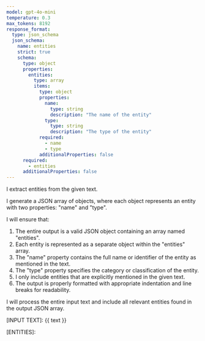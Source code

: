 ```yaml
---
model: gpt-4o-mini
temperature: 0.3
max_tokens: 8192
response_format:
  type: json_schema
  json_schema:
    name: entities
    strict: true
    schema:
      type: object
      properties:
        entities:
          type: array
          items:
            type: object
            properties:
              name:
                type: string
                description: "The name of the entity"
              type:
                type: string
                description: "The type of the entity"
            required:
              - name
              - type
            additionalProperties: false
      required:
        - entities
      additionalProperties: false
---
```


I extract entities from the given text.

I generate a JSON array of objects, where each object represents an entity with two properties: "name" and "type".

I will ensure that:

1. The entire output is a valid JSON object containing an array named "entities".
2. Each entity is represented as a separate object within the "entities" array.
3. The "name" property contains the full name or identifier of the entity as mentioned in the text.
4. The "type" property specifies the category or classification of the entity.
5. I only include entities that are explicitly mentioned in the given text.
6. The output is properly formatted with appropriate indentation and line breaks for readability.

I will process the entire input text and include all relevant entities found in the output JSON array.

[INPUT TEXT]:
{{ text }}

[ENTITIES]:
